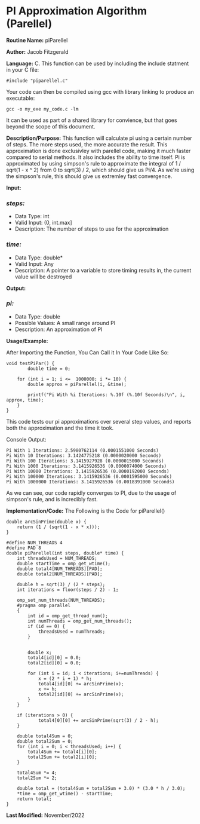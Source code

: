 # PI Approximation Algorithm (Parellel)

**Routine Name:** piParellel

**Author:** Jacob Fitzgerald

**Language:** C. This function can be used by including the include statment in your C file:
```
#include "piparellel.c"
```

Your code can then be compiled using gcc with library linking to produce an executable:
```
gcc -o my_exe my_code.c -lm
```
It can be used as part of a shared library for convience, but that goes beyond the scope of this document.

**Description/Purpose:** This function will calculate pi using a certain number of steps. The more steps used, the more accurate the result. This approximation is done exclusivley with parellel code, making it much faster compared to serial methods. It also includes the ability to time itself. Pi is approximated by using simpson's rule to approximate the integral of 1 / sqrt(1 - x ^ 2) from 0 to sqrt(3) / 2, which should give us Pi/4. As we're using the simpson's rule, this should give us extremley fast convergence.

**Input:**
### *steps:* 
  * Data Type: int
  * Valid Input: (0, int.max]
  * Description: The number of steps to use for the approximation

  ### *time:* 
  * Data Type: double*
  * Valid Input: Any
  * Description: A pointer to a variable to store timing results in, the current value will be destroyed

**Output:** 
### *pi:*
  * Data Type: double
  * Possible Values: A small range around PI
  * Description: An approximation of PI

**Usage/Example:**

After Importing the Function, You Can Call it In Your Code Like So:

```
void testPiPar() {
        double time = 0;
    
    for (int i = 1; i <=  1000000; i *= 10) {
        double approx = piParellel(i, &time);

        printf("Pi With %i Iterations: %.10f (%.10f Seconds)\n", i, approx, time);
    }
}
```

This code tests our pi approximations over several step values, and reports both the approximation and the time it took.


Console Output:
```
Pi With 1 Iterations: 2.5980762114 (0.0001551000 Seconds)
Pi With 10 Iterations: 3.1424775218 (0.0000020000 Seconds)
Pi With 100 Iterations: 3.1415927928 (0.0000015000 Seconds)
Pi With 1000 Iterations: 3.1415926536 (0.0000074000 Seconds)
Pi With 10000 Iterations: 3.1415926536 (0.0000192000 Seconds)
Pi With 100000 Iterations: 3.1415926536 (0.0001595000 Seconds)
Pi With 1000000 Iterations: 3.1415926536 (0.0018391000 Seconds)
```

As we can see, our code rapidly converges to PI, due to the usage of simpson's rule, and is incredibly fast.  

**Implementation/Code:** The Following is the Code for piParellel()
```
double arcSinPrime(double x) {
    return (1 / (sqrt(1 - x * x)));
}

#define NUM_THREADS 4
#define PAD 8
double piParellel(int steps, double* time) {
    int threadsUsed = NUM_THREADS;
    double startTime = omp_get_wtime();
    double total4[NUM_THREADS][PAD];
    double total2[NUM_THREADS][PAD];

    double h = sqrt(3) / (2 * steps);
    int iterations = floor(steps / 2) - 1;

    omp_set_num_threads(NUM_THREADS);
    #pragma omp parallel 
    {
        int id = omp_get_thread_num();
        int numThreads = omp_get_num_threads();
        if (id == 0) {
            threadsUsed = numThreads;
        }


        double x;
        total4[id][0] = 0.0;
        total2[id][0] = 0.0;

        for (int i = id; i < iterations; i+=numThreads) {
            x = (2 * i + 1) * h;
            total4[id][0] += arcSinPrime(x);
            x += h;
            total2[id][0] += arcSinPrime(x);
        }
    }

    if (iterations > 0) {
            total4[0][0] += arcSinPrime(sqrt(3) / 2 - h);
    }

    double total4Sum = 0;
    double total2Sum = 0;
    for (int i = 0; i < threadsUsed; i++) {
        total4Sum += total4[i][0];
        total2Sum += total2[i][0];
    }

    total4Sum *= 4;
    total2Sum *= 2;

    double total = (total4Sum + total2Sum + 3.0) * (3.0 * h / 3.0);
    *time = omp_get_wtime() - startTime;
    return total;
}
```
**Last Modified:** November/2022